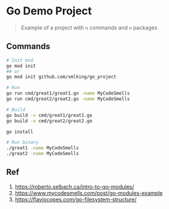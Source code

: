 # Go Demo Project
> Example of a project with `n` commands and `n` packages

## Commands
```bash
# Init mod
go mod init
## or
go mod init github.com/xmlking/go_project

# Run
go run cmd/great1/great1.go -name MyCodeSmells
go run cmd/great2/great2.go -name MyCodeSmells

# Build
go build -v cmd/great1/great1.go
go build -v cmd/great2/great2.go

go install

# Run binary
./great1 -name MyCodeSmells
./great2 -name MyCodeSmells
```



## Ref
1. https://roberto.selbach.ca/intro-to-go-modules/
2. https://www.mycodesmells.com/post/go-modules-example
3. https://flaviocopes.com/go-filesystem-structure/